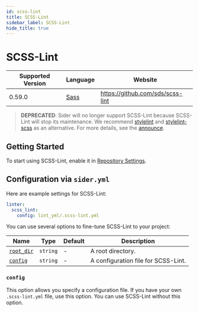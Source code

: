 ```yaml
---
id: scss-lint
title: SCSS-Lint
sidebar_label: SCSS-Lint
hide_title: true
---
```


# SCSS-Lint

| Supported Version | Language                      | Website                          |
| ----------------- | ----------------------------- | -------------------------------- |
| 0.59.0            | [Sass](https://sass-lang.com) | https://github.com/sds/scss-lint |

> **DEPRECATED**: Sider will no longer support SCSS-Lint because SCSS-Lint will stop its maintenance. We recommend [stylelint](https://stylelint.io) and [stylelint-scss](https://github.com/kristerkari/stylelint-scss) as an alternative.
> For more details, see the [announce](https://github.com/sds/scss-lint#notice-consider-other-tools-before-adopting-scss-lint).

## Getting Started

To start using SCSS-Lint, enable it in [Repository Settings](../../getting-started/repository-settings.md).

## Configuration via `sider.yml`

Here are example settings for SCSS-Lint:

```yaml
linter:
  scss_lint:
    config: lint_yml/.scss-lint.yml
```

You can use several options to fine-tune SCSS-Lint to your project:

| Name                                                                        | Type     | Default | Description                         |
| --------------------------------------------------------------------------- | -------- | ------- | ----------------------------------- |
| [`root_dir`](../../getting-started/custom-configuration.md#root_dir-option) | `string` | -       | A root directory.                   |
| [`config`](#config)                                                         | `string` | -       | A configuration file for SCSS-Lint. |

### `config`

This option allows you specify a configuration file. If you have your own `.scss-lint.yml` file, use this option. You can use SCSS-Lint without this option.

